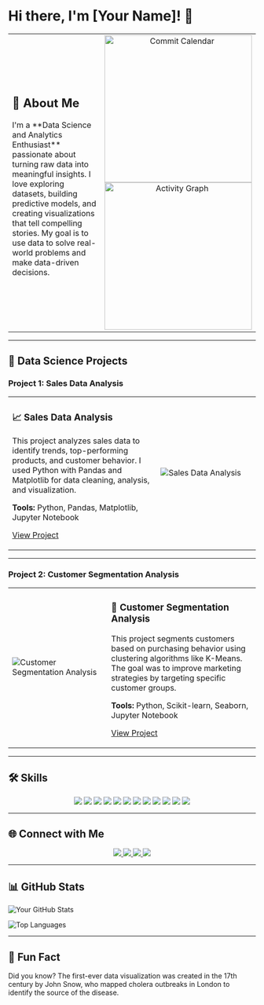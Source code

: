 # Hi there, I'm [Your Name]! 👋

<div align="center">
  <table>
    <tr>
      <!-- About Me Section -->
      <td width="60%" align="left">
        <h2>🚀 About Me</h2>
        <p>
          I'm a **Data Science and Analytics Enthusiast** passionate about turning raw data into meaningful insights. 
          I love exploring datasets, building predictive models, and creating visualizations that tell compelling stories. 
          My goal is to use data to solve real-world problems and make data-driven decisions.
        </p>
      </td>
      <!-- Commit Calendar/Graph -->
      <td width="40%" align="center">
        <img src="https://ghchart.rshah.org/your-username" alt="Commit Calendar" width="300" />
        <br />
        <img src="https://github-readme-activity-graph.vercel.app/graph?username=your-username&theme=github-compact" alt="Activity Graph" width="300" />
      </td>
    </tr>
  </table>
</div>

---

## 📂 Data Science Projects

### Project 1: Sales Data Analysis
<div align="center">
  <table>
    <tr>
      <td width="60%">
        <h3>📈 Sales Data Analysis</h3>
        <p>
          This project analyzes sales data to identify trends, top-performing products, and customer behavior. 
          I used Python with Pandas and Matplotlib for data cleaning, analysis, and visualization.
        </p>
        <p>
          <strong>Tools:</strong> Python, Pandas, Matplotlib, Jupyter Notebook
        </p>
        <p>
          <a href="https://github.com/your-username/sales-data-analysis">View Project</a>
        </p>
      </td>
      <td width="40%">
        <img src="https://via.placeholder.com/400x250" alt="Sales Data Analysis" />
      </td>
    </tr>
  </table>
</div>

---

### Project 2: Customer Segmentation Analysis
<div align="center">
  <table>
    <tr>
      <td width="40%">
        <img src="https://via.placeholder.com/400x250" alt="Customer Segmentation Analysis" />
      </td>
      <td width="60%">
        <h3>👥 Customer Segmentation Analysis</h3>
        <p>
          This project segments customers based on purchasing behavior using clustering algorithms like K-Means. 
          The goal was to improve marketing strategies by targeting specific customer groups.
        </p>
        <p>
          <strong>Tools:</strong> Python, Scikit-learn, Seaborn, Jupyter Notebook
        </p>
        <p>
          <a href="https://github.com/your-username/customer-segmentation">View Project</a>
        </p>
      </td>
    </tr>
  </table>
</div>

---

## 🛠️ Skills
<div align="center">
  <img src="https://img.shields.io/badge/Python-3776AB?style=for-the-badge&logo=python&logoColor=white" />
  <img src="https://img.shields.io/badge/R-276DC3?style=for-the-badge&logo=r&logoColor=white" />
  <img src="https://img.shields.io/badge/SQL-4479A1?style=for-the-badge&logo=mysql&logoColor=white" />
  <img src="https://img.shields.io/badge/Pandas-150458?style=for-the-badge&logo=pandas&logoColor=white" />
  <img src="https://img.shields.io/badge/NumPy-013243?style=for-the-badge&logo=numpy&logoColor=white" />
  <img src="https://img.shields.io/badge/Matplotlib-11557C?style=for-the-badge&logo=matplotlib&logoColor=white" />
  <img src="https://img.shields.io/badge/Scikit_Learn-F7931E?style=for-the-badge&logo=scikit-learn&logoColor=white" />
  <img src="https://img.shields.io/badge/TensorFlow-FF6F00?style=for-the-badge&logo=tensorflow&logoColor=white" />
  <img src="https://img.shields.io/badge/Tableau-E97627?style=for-the-badge&logo=tableau&logoColor=white" />
  <img src="https://img.shields.io/badge/Git-F05032?style=for-the-badge&logo=git&logoColor=white" />
  <img src="https://img.shields.io/badge/Docker-2496ED?style=for-the-badge&logo=docker&logoColor=white" />
  <img src="https://img.shields.io/badge/AWS-232F3E?style=for-the-badge&logo=amazon-aws&logoColor=white" />
</div>

---

## 🌐 Connect with Me
<div align="center">
  <a href="https://linkedin.com/in/your-profile">
    <img src="https://img.shields.io/badge/LinkedIn-0077B5?style=for-the-badge&logo=linkedin&logoColor=white" />
  </a>
  <a href="https://twitter.com/your-handle">
    <img src="https://img.shields.io/badge/Twitter-1DA1F2?style=for-the-badge&logo=twitter&logoColor=white" />
  </a>
  <a href="https://github.com/your-username">
    <img src="https://img.shields.io/badge/GitHub-100000?style=for-the-badge&logo=github&logoColor=white" />
  </a>
  <a href="mailto:your-email@example.com">
    <img src="https://img.shields.io/badge/Gmail-D14836?style=for-the-badge&logo=gmail&logoColor=white" />
  </a>
</div>

---

## 📊 GitHub Stats
![Your GitHub Stats](https://github-readme-stats.vercel.app/api?username=your-username&show_icons=true&theme=radical)

![Top Languages](https://github-readme-stats.vercel.app/api/top-langs/?username=your-username&layout=compact&theme=radical)

---

## 💬 Fun Fact
Did you know? The first-ever data visualization was created in the 17th century by John Snow, who mapped cholera outbreaks in London to identify the source of the disease.
